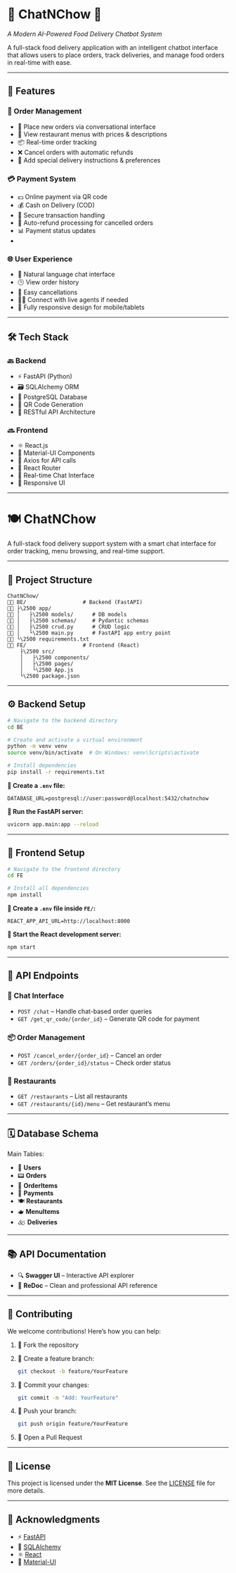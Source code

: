 # 🍔 ChatNChow 💬  
*A Modern AI-Powered Food Delivery Chatbot System*

A full-stack food delivery application with an intelligent chatbot interface that allows users to place orders, track deliveries, and manage food orders in real-time with ease.

---

## 🚀 Features

### 🛒 Order Management
- 🤖 Place new orders via conversational interface
- 📖 View restaurant menus with prices & descriptions
- 📦 Real-time order tracking
- ❌ Cancel orders with automatic refunds
- 📝 Add special delivery instructions & preferences

### 💳 Payment System
- 💵 Online payment via QR code
- 💰 Cash on Delivery (COD)
- 🔐 Secure transaction handling
- 🔄 Auto-refund processing for cancelled orders
- 📊 Payment status updates
- 

### 🌐 User Experience
- 💬 Natural language chat interface
- 🕒 View order history
- 🛑 Easy cancellations
- 🙋‍♀️ Connect with live agents if needed
- 📱 Fully responsive design for mobile/tablets

---

## 🛠️ Tech Stack

### 🔙 Backend
- ⚡ FastAPI (Python)
- 🗃️ SQLAlchemy ORM
- 🐘 PostgreSQL Database
- 🔳 QR Code Generation
- 🔁 RESTful API Architecture

### 🔜 Frontend
- ⚛️ React.js
- 🎨 Material-UI Components
- 🔄 Axios for API calls
- 🧭 React Router
- 🧠 Real-time Chat Interface
- 📱 Responsive UI

---
# 🍽️ ChatNChow

A full-stack food delivery support system with a smart chat interface for order tracking, menu browsing, and real-time support.

---

## 🧽 Project Structure

```
ChatNChow/
💁🏼 BE/                  # Backend (FastAPI)
💁🏼 ├\2500 app/
💁🏼 │   ├\2500 models/      # DB models
💁🏼 │   ├\2500 schemas/     # Pydantic schemas
💁🏼 │   ├\2500 crud.py      # CRUD logic
💁🏼 │   └\2500 main.py      # FastAPI app entry point
💁🏼 └\2500 requirements.txt
💁🏼 FE/                  # Frontend (React)
    ├\2500 src/
    │   ├\2500 components/
    │   ├\2500 pages/
    │   └\2500 App.js
    └\2500 package.json
```

---

## ⚙️ Backend Setup

```bash
# Navigate to the backend directory
cd BE

# Create and activate a virtual environment
python -m venv venv
source venv/bin/activate  # On Windows: venv\Scripts\activate

# Install dependencies
pip install -r requirements.txt
```

**📁 Create a `.env` file:**

```env
DATABASE_URL=postgresql://user:password@localhost:5432/chatnchow
```

**🚀 Run the FastAPI server:**

```bash
uvicorn app.main:app --reload
```

---

## 🎨 Frontend Setup

```bash
# Navigate to the frontend directory
cd FE

# Install all dependencies
npm install
```

**📁 Create a `.env` file inside `FE/`:**

```env
REACT_APP_API_URL=http://localhost:8000
```

**🚀 Start the React development server:**

```bash
npm start
```

---

## 📱 API Endpoints

### 💬 Chat Interface

* `POST /chat` – Handle chat-based order queries
* `GET /get_qr_code/{order_id}` – Generate QR code for payment

### 📦 Order Management

* `POST /cancel_order/{order_id}` – Cancel an order
* `GET /orders/{order_id}/status` – Check order status

### 🍴 Restaurants

* `GET /restaurants` – List all restaurants
* `GET /restaurants/{id}/menu` – Get restaurant’s menu

---

## 🗓️ Database Schema

Main Tables:

* 🧑 **Users**
* 📟 **Orders**
* 🍱 **OrderItems**
* 💸 **Payments**
* 🍽️ **Restaurants**
* 🫖 **MenuItems**
* 🙵️ **Deliveries**

---

## 📚 API Documentation

* 🔍 **Swagger UI** – Interactive API explorer
* 📘 **ReDoc** – Clean and professional API reference

---

## 🤝 Contributing

We welcome contributions! Here’s how you can help:

1. 🍴 Fork the repository
2. 🌿 Create a feature branch:

   ```bash
   git checkout -b feature/YourFeature
   ```
3. 📀 Commit your changes:

   ```bash
   git commit -m "Add: YourFeature"
   ```
4. 🚀 Push your branch:

   ```bash
   git push origin feature/YourFeature
   ```
5. 📩 Open a Pull Request

---

## 📄 License

This project is licensed under the **MIT License**.
See the [LICENSE](./LICENSE) file for more details.

---

## 🙏 Acknowledgments

* ⚡ [FastAPI](https://fastapi.tiangolo.com/)
* 🧠 [SQLAlchemy](https://www.sqlalchemy.org/)
* ⚛️ [React](https://reactjs.org/)
* 🎨 [Material-UI](https://mui.com/)

